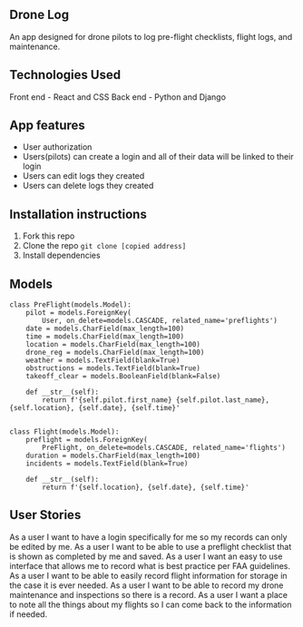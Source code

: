 ## Drone Log

An app designed for drone pilots to log pre-flight checklists, flight logs, and maintenance.

## Technologies Used

Front end - React and CSS
Back end - Python and Django

## App features

- User authorization
- Users(pilots) can create a login and all of their data will be linked to their login
- Users can edit logs they created
- Users can delete logs they created

## Installation instructions

1. Fork this repo
2. Clone the repo
   `git clone [copied address]`
3. Install dependencies

## Models

```
class PreFlight(models.Model):
    pilot = models.ForeignKey(
        User, on_delete=models.CASCADE, related_name='preflights')
    date = models.CharField(max_length=100)
    time = models.CharField(max_length=100)
    location = models.CharField(max_length=100)
    drone_reg = models.CharField(max_length=100)
    weather = models.TextField(blank=True)
    obstructions = models.TextField(blank=True)
    takeoff_clear = models.BooleanField(blank=False)

    def __str__(self):
        return f'{self.pilot.first_name} {self.pilot.last_name}, {self.location}, {self.date}, {self.time}'


class Flight(models.Model):
    preflight = models.ForeignKey(
        PreFlight, on_delete=models.CASCADE, related_name='flights')
    duration = models.CharField(max_length=100)
    incidents = models.TextField(blank=True)

    def __str__(self):
        return f'{self.location}, {self.date}, {self.time}'
```

## User Stories

As a user I want to have a login specifically for me so my records can only be edited by me.
As a user I want to be able to use a preflight checklist that is shown as completed by me and saved.
As a user I want an easy to use interface that allows me to record what is best practice per FAA guidelines.
As a user I want to be able to easily record flight information for storage in the case it is ever needed.
As a user I want to be able to record my drone maintenance and inspections so there is a record.
As a user I want a place to note all the things about my flights so I can come back to the information if needed.
